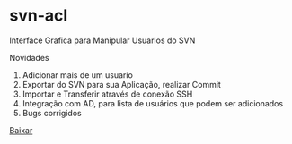 # svn-acl
Interface Grafica para Manipular Usuarios do SVN

Novidades
 1. Adicionar mais de um usuario
 2. Exportar do SVN para sua Aplicação, realizar Commit
 3. Importar e Transferir através de conexão SSH
 4. Integração com AD, para lista de usuários que podem ser adicionados
 5. Bugs corrigidos

[Baixar](https://github.com/Lhuckaz/svn-acl/blob/master/svn-acl-1.1.exe?raw=true)
